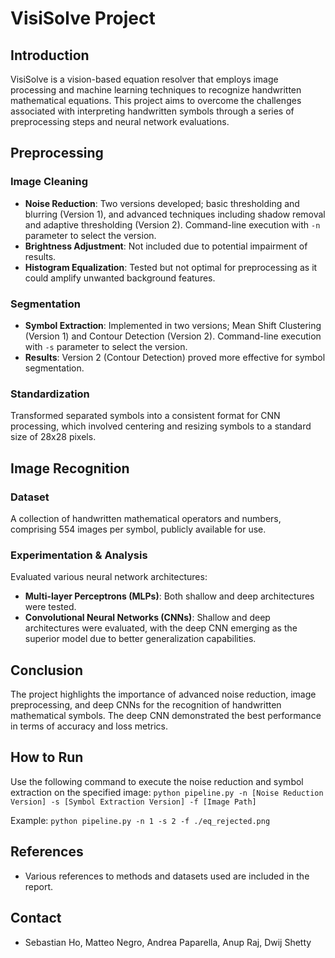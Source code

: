 # VisiSolve Project

## Introduction
VisiSolve is a vision-based equation resolver that employs image processing and machine learning techniques to recognize handwritten mathematical equations. This project aims to overcome the challenges associated with interpreting handwritten symbols through a series of preprocessing steps and neural network evaluations.

## Preprocessing
### Image Cleaning
- **Noise Reduction**: Two versions developed; basic thresholding and blurring (Version 1), and advanced techniques including shadow removal and adaptive thresholding (Version 2). Command-line execution with `-n` parameter to select the version.
- **Brightness Adjustment**: Not included due to potential impairment of results.
- **Histogram Equalization**: Tested but not optimal for preprocessing as it could amplify unwanted background features.

### Segmentation
- **Symbol Extraction**: Implemented in two versions; Mean Shift Clustering (Version 1) and Contour Detection (Version 2). Command-line execution with `-s` parameter to select the version.
- **Results**: Version 2 (Contour Detection) proved more effective for symbol segmentation.

### Standardization
Transformed separated symbols into a consistent format for CNN processing, which involved centering and resizing symbols to a standard size of 28x28 pixels.

## Image Recognition
### Dataset
A collection of handwritten mathematical operators and numbers, comprising 554 images per symbol, publicly available for use.

### Experimentation & Analysis
Evaluated various neural network architectures:
- **Multi-layer Perceptrons (MLPs)**: Both shallow and deep architectures were tested.
- **Convolutional Neural Networks (CNNs)**: Shallow and deep architectures were evaluated, with the deep CNN emerging as the superior model due to better generalization capabilities.

## Conclusion
The project highlights the importance of advanced noise reduction, image preprocessing, and deep CNNs for the recognition of handwritten mathematical symbols. The deep CNN demonstrated the best performance in terms of accuracy and loss metrics.

## How to Run
Use the following command to execute the noise reduction and symbol extraction on the specified image:
```python pipeline.py -n [Noise Reduction Version] -s [Symbol Extraction Version] -f [Image Path]```

Example:
```python pipeline.py -n 1 -s 2 -f ./eq_rejected.png```

## References
- Various references to methods and datasets used are included in the report.

## Contact
- Sebastian Ho, Matteo Negro, Andrea Paparella, Anup Raj, Dwij Shetty
